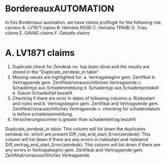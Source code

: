 # BordereauxAUTOMATION
In this Bordereaux auomation. we have claims prüflogik for the following risk carriers
A. LV1871 claims
B. Helvetia RS(B)
C. Helvetia TPA(B)
D. Trias claims
E. GAVAG claims
F. Getsafe claims


# A. LV1871 claims
1. Duplicate check for Zendesk no. has been done and the results are stored in the "Duplicate_zendesk_in table". 
2. Missing values are highlighted for:
a. Vertragsbeginn gem. Zertifikat
b. Vertragsende gem. Zertifikat/voraussichtliches Vertragsende
c. Schadentyp aus Schadenmeldung
d. Schadentyp aus Schadenprotokoll
e. Datum Schadenfall bezahlt
3. Checking if there are error in dates of following columns
a. Risikostart and risiko end
b. Vertragsbeginn gem. Zertifikat and Vertragsende gem. Zertifikat/voraussichtliches Vertragsende
c. checking for schadendatum is before schadenanmeldung.
4. 	Versicherungssumme is greater than schadenbetrag bezahlt

Duplicate_zendesk_in table: This column will list down the duplicates zendesk no. which are present 
Diff_risk_end_start_Error(zendesk): This column will list down if there are any errors in risikostart and risikoend
Diff_vertrag_end_start_Error(zendesk): This column will list down if there are any errors in Vertragsbeginn gem. Zertifikat and Vertragsende gem. Zertifikat/voraussichtliches Vertragsende


